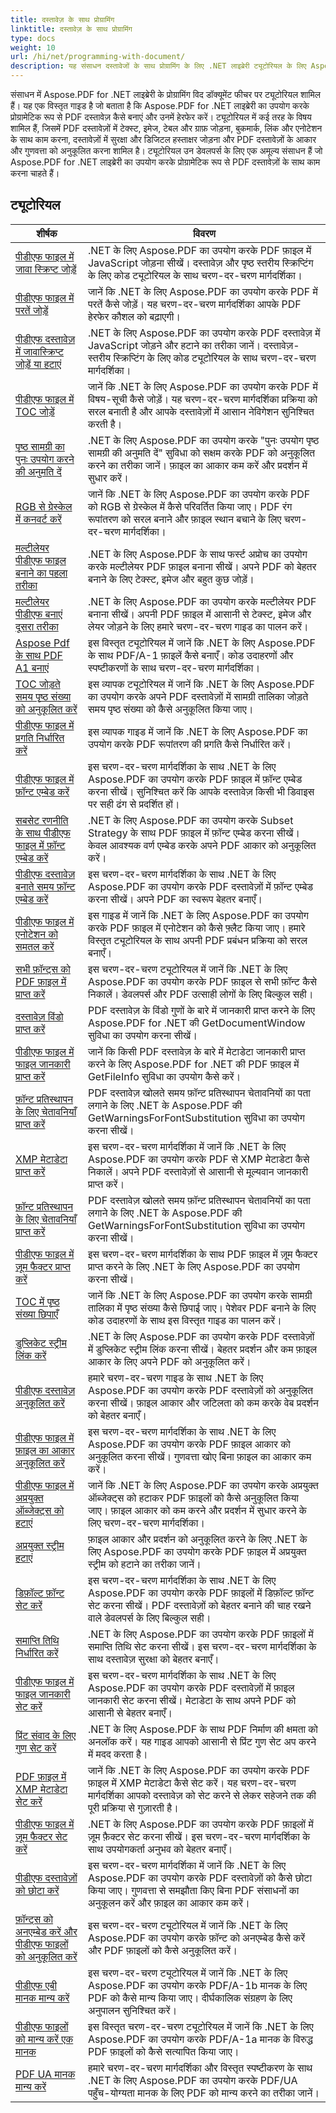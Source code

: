 ```yaml
---
title: दस्तावेज़ के साथ प्रोग्रामिंग
linktitle: दस्तावेज़ के साथ प्रोग्रामिंग
type: docs
weight: 10
url: /hi/net/programming-with-document/
description: यह संसाधन दस्तावेजों के साथ प्रोग्रामिंग के लिए .NET लाइब्रेरी ट्यूटोरियल के लिए Aspose.PDF प्रदान करता है। इसमें PDF बनाना/संचालन करना, छवियाँ/तालिकाएँ/लिंक जोड़ना, दस्तावेजों को अनुकूलित करना और सुरक्षा जोड़ना जैसे विषय शामिल हैं। यह .NET के लिए Aspose.PDF का उपयोग करके PDF दस्तावेज़ों के साथ काम करने वाले डेवलपर्स के लिए एक मूल्यवान संसाधन है।
---
```

संसाधन में Aspose.PDF for .NET लाइब्रेरी के प्रोग्रामिंग विद डॉक्यूमेंट फीचर पर ट्यूटोरियल शामिल हैं। यह एक विस्तृत गाइड है जो बताता है कि Aspose.PDF for .NET लाइब्रेरी का उपयोग करके प्रोग्रामेटिक रूप से PDF दस्तावेज़ कैसे बनाएं और उनमें हेरफेर करें। ट्यूटोरियल में कई तरह के विषय शामिल हैं, जिसमें PDF दस्तावेज़ों में टेक्स्ट, इमेज, टेबल और ग्राफ़ जोड़ना, बुकमार्क, लिंक और एनोटेशन के साथ काम करना, दस्तावेज़ों में सुरक्षा और डिजिटल हस्ताक्षर जोड़ना और PDF दस्तावेज़ों के आकार और गुणवत्ता को अनुकूलित करना शामिल है। ट्यूटोरियल उन डेवलपर्स के लिए एक अमूल्य संसाधन हैं जो Aspose.PDF for .NET लाइब्रेरी का उपयोग करके प्रोग्रामेटिक रूप से PDF दस्तावेज़ों के साथ काम करना चाहते हैं।

## ट्यूटोरियल
| शीर्षक | विवरण |
| --- | --- | 
| [पीडीएफ फाइल में जावा स्क्रिप्ट जोड़ें](./addjavascripttopage/) | .NET के लिए Aspose.PDF का उपयोग करके PDF फ़ाइल में JavaScript जोड़ना सीखें। दस्तावेज़ और पृष्ठ स्तरीय स्क्रिप्टिंग के लिए कोड ट्यूटोरियल के साथ चरण-दर-चरण मार्गदर्शिका। |  
| [पीडीएफ फाइल में परतें जोड़ें](./addlayers/) | जानें कि .NET के लिए Aspose.PDF का उपयोग करके PDF में परतें कैसे जोड़ें। यह चरण-दर-चरण मार्गदर्शिका आपके PDF हेरफेर कौशल को बढ़ाएगी। |  
| [पीडीएफ दस्तावेज़ में जावास्क्रिप्ट जोड़ें या हटाएं](./addremovejavascripttodoc/) | .NET के लिए Aspose.PDF का उपयोग करके PDF दस्तावेज़ में JavaScript जोड़ने और हटाने का तरीका जानें। दस्तावेज़-स्तरीय स्क्रिप्टिंग के लिए कोड ट्यूटोरियल के साथ चरण-दर-चरण मार्गदर्शिका। |  
| [पीडीएफ फाइल में TOC जोड़ें](./addtoc/) | जानें कि .NET के लिए Aspose.PDF का उपयोग करके PDF में विषय-सूची कैसे जोड़ें। यह चरण-दर-चरण मार्गदर्शिका प्रक्रिया को सरल बनाती है और आपके दस्तावेज़ों में आसान नेविगेशन सुनिश्चित करती है। |  
| [पृष्ठ सामग्री का पुनः उपयोग करने की अनुमति दें](./allowresusepagecontent/) | .NET के लिए Aspose.PDF का उपयोग करके "पुनः उपयोग पृष्ठ सामग्री की अनुमति दें" सुविधा को सक्षम करके PDF को अनुकूलित करने का तरीका जानें। फ़ाइल का आकार कम करें और प्रदर्शन में सुधार करें। |  
| [RGB से ग्रेस्केल में कनवर्ट करें](./convertfromrgbtograyscale/) | जानें कि .NET के लिए Aspose.PDF का उपयोग करके PDF को RGB से ग्रेस्केल में कैसे परिवर्तित किया जाए। PDF रंग रूपांतरण को सरल बनाने और फ़ाइल स्थान बचाने के लिए चरण-दर-चरण मार्गदर्शिका। |  
| [मल्टीलेयर पीडीएफ फाइल बनाने का पहला तरीका](./createmultilayerpdffirstapproach/) | .NET के लिए Aspose.PDF के साथ फर्स्ट अप्रोच का उपयोग करके मल्टीलेयर PDF फ़ाइल बनाना सीखें। अपने PDF को बेहतर बनाने के लिए टेक्स्ट, इमेज और बहुत कुछ जोड़ें। |  
| [मल्टीलेयर पीडीएफ बनाएं दूसरा तरीका](./createmultilayerpdfsecondapproach/) | .NET के लिए Aspose.PDF का उपयोग करके मल्टीलेयर PDF बनाना सीखें। अपनी PDF फ़ाइल में आसानी से टेक्स्ट, इमेज और लेयर जोड़ने के लिए हमारे चरण-दर-चरण गाइड का पालन करें। |  
| [Aspose Pdf के साथ PDF A1 बनाएं](./createpdfa1withasposepdf/) | इस विस्तृत ट्यूटोरियल में जानें कि .NET के लिए Aspose.PDF के साथ PDF/A-1 फ़ाइलें कैसे बनाएँ। कोड उदाहरणों और स्पष्टीकरणों के साथ चरण-दर-चरण मार्गदर्शिका। |  
| [TOC जोड़ते समय पृष्ठ संख्या को अनुकूलित करें](./customizepagenumbeswhileaddingtoc/) | इस व्यापक ट्यूटोरियल में जानें कि .NET के लिए Aspose.PDF का उपयोग करके अपने PDF दस्तावेज़ों में सामग्री तालिका जोड़ते समय पृष्ठ संख्या को कैसे अनुकूलित किया जाए। |  
| [पीडीएफ फाइल में प्रगति निर्धारित करें](./determineprogress/) | इस व्यापक गाइड में जानें कि .NET के लिए Aspose.PDF का उपयोग करके PDF रूपांतरण की प्रगति कैसे निर्धारित करें। |  
| [पीडीएफ फाइल में फ़ॉन्ट एम्बेड करें](./embedfont/) | इस चरण-दर-चरण मार्गदर्शिका के साथ .NET के लिए Aspose.PDF का उपयोग करके PDF फ़ाइल में फ़ॉन्ट एम्बेड करना सीखें। सुनिश्चित करें कि आपके दस्तावेज़ किसी भी डिवाइस पर सही ढंग से प्रदर्शित हों। |  
| [सबसेट रणनीति के साथ पीडीएफ फाइल में फ़ॉन्ट एम्बेड करें](./embedfontsusingsubsetstrategy/) | .NET के लिए Aspose.PDF का उपयोग करके Subset Strategy के साथ PDF फ़ाइल में फ़ॉन्ट एम्बेड करना सीखें। केवल आवश्यक वर्ण एम्बेड करके अपने PDF आकार को अनुकूलित करें। |  
| [पीडीएफ दस्तावेज़ बनाते समय फ़ॉन्ट एम्बेड करें](./embedfontwhiledoccreation/) | इस चरण-दर-चरण मार्गदर्शिका के साथ .NET के लिए Aspose.PDF का उपयोग करके PDF दस्तावेज़ों में फ़ॉन्ट एम्बेड करना सीखें। अपने PDF का स्वरूप बेहतर बनाएँ। |  
| [पीडीएफ फाइल में एनोटेशन को समतल करें](./flattenannotation/) | इस गाइड में जानें कि .NET के लिए Aspose.PDF का उपयोग करके PDF फ़ाइल में एनोटेशन को कैसे फ़्लैट किया जाए। हमारे विस्तृत ट्यूटोरियल के साथ अपनी PDF प्रबंधन प्रक्रिया को सरल बनाएँ। |  
| [सभी फ़ॉन्ट्स को PDF फ़ाइल में प्राप्त करें](./getallfonts/) | इस चरण-दर-चरण ट्यूटोरियल में जानें कि .NET के लिए Aspose.PDF का उपयोग करके PDF फ़ाइल से सभी फ़ॉन्ट कैसे निकालें। डेवलपर्स और PDF उत्साही लोगों के लिए बिल्कुल सही। |  
| [दस्तावेज़ विंडो प्राप्त करें](./getdocumentwindow/) | PDF दस्तावेज़ के विंडो गुणों के बारे में जानकारी प्राप्त करने के लिए Aspose.PDF for .NET की GetDocumentWindow सुविधा का उपयोग करना सीखें। |  
| [पीडीएफ फाइल में फाइल जानकारी प्राप्त करें](./getfileinfo/) | जानें कि किसी PDF दस्तावेज़ के बारे में मेटाडेटा जानकारी प्राप्त करने के लिए Aspose.PDF for .NET की PDF फ़ाइल में GetFileInfo सुविधा का उपयोग कैसे करें। |  
| [फ़ॉन्ट प्रतिस्थापन के लिए चेतावनियाँ प्राप्त करें](./getwarningsforfontsubstitution/) | PDF दस्तावेज़ खोलते समय फ़ॉन्ट प्रतिस्थापन चेतावनियों का पता लगाने के लिए .NET के Aspose.PDF की GetWarningsForFontSubstitution सुविधा का उपयोग करना सीखें। |  
| [XMP मेटाडेटा प्राप्त करें](./getxmpmetadata/) | इस चरण-दर-चरण मार्गदर्शिका में जानें कि .NET के लिए Aspose.PDF का उपयोग करके PDF से XMP मेटाडेटा कैसे निकालें। अपने PDF दस्तावेज़ों से आसानी से मूल्यवान जानकारी प्राप्त करें। |  
| [फ़ॉन्ट प्रतिस्थापन के लिए चेतावनियाँ प्राप्त करें](./getwarningsforfontsubstitution/) | PDF दस्तावेज़ खोलते समय फ़ॉन्ट प्रतिस्थापन चेतावनियों का पता लगाने के लिए .NET के Aspose.PDF की GetWarningsForFontSubstitution सुविधा का उपयोग करना सीखें। |  
| [पीडीएफ फाइल में ज़ूम फैक्टर प्राप्त करें](./getzoomfactor/) | इस चरण-दर-चरण मार्गदर्शिका के साथ PDF फ़ाइल में ज़ूम फैक्टर प्राप्त करने के लिए .NET के लिए Aspose.PDF का उपयोग करना सीखें। |  
| [TOC में पृष्ठ संख्या छिपाएँ](./hidepagenumbersintoc/) | जानें कि .NET के लिए Aspose.PDF का उपयोग करके सामग्री तालिका में पृष्ठ संख्या कैसे छिपाई जाए। पेशेवर PDF बनाने के लिए कोड उदाहरणों के साथ इस विस्तृत गाइड का पालन करें। |  
| [डुप्लिकेट स्ट्रीम लिंक करें](./linkduplicatestreams/) | .NET के लिए Aspose.PDF का उपयोग करके PDF दस्तावेज़ों में डुप्लिकेट स्ट्रीम लिंक करना सीखें। बेहतर प्रदर्शन और कम फ़ाइल आकार के लिए अपने PDF को अनुकूलित करें। |  
| [पीडीएफ दस्तावेज़ अनुकूलित करें](./optimizedocument/) | हमारे चरण-दर-चरण गाइड के साथ .NET के लिए Aspose.PDF का उपयोग करके PDF दस्तावेज़ों को अनुकूलित करना सीखें। फ़ाइल आकार और जटिलता को कम करके वेब प्रदर्शन को बेहतर बनाएँ। |  
| [पीडीएफ फाइल में फ़ाइल का आकार अनुकूलित करें](./optimizefilesize/) | इस चरण-दर-चरण मार्गदर्शिका के साथ .NET के लिए Aspose.PDF का उपयोग करके PDF फ़ाइल आकार को अनुकूलित करना सीखें। गुणवत्ता खोए बिना फ़ाइल का आकार कम करें। |  
| [पीडीएफ फाइल में अप्रयुक्त ऑब्जेक्ट्स को हटाएं](./removeunusedobjects/) | जानें कि .NET के लिए Aspose.PDF का उपयोग करके अप्रयुक्त ऑब्जेक्ट्स को हटाकर PDF फ़ाइलों को कैसे अनुकूलित किया जाए। फ़ाइल आकार को कम करने और प्रदर्शन में सुधार करने के लिए चरण-दर-चरण मार्गदर्शिका। |  
| [अप्रयुक्त स्ट्रीम हटाएं](./removeunusedstreams/) | फ़ाइल आकार और प्रदर्शन को अनुकूलित करने के लिए .NET के लिए Aspose.PDF का उपयोग करके PDF फ़ाइल में अप्रयुक्त स्ट्रीम को हटाने का तरीका जानें। |  
| [डिफ़ॉल्ट फ़ॉन्ट सेट करें](./setdefaultfont/) | इस चरण-दर-चरण मार्गदर्शिका के साथ .NET के लिए Aspose.PDF का उपयोग करके PDF फ़ाइलों में डिफ़ॉल्ट फ़ॉन्ट सेट करना सीखें। PDF दस्तावेज़ों को बेहतर बनाने की चाह रखने वाले डेवलपर्स के लिए बिल्कुल सही। |  
| [समाप्ति तिथि निर्धारित करें](./setexpirydate/) | .NET के लिए Aspose.PDF का उपयोग करके PDF फ़ाइलों में समाप्ति तिथि सेट करना सीखें। इस चरण-दर-चरण मार्गदर्शिका के साथ दस्तावेज़ सुरक्षा को बेहतर बनाएँ। |  
| [पीडीएफ फाइल में फाइल जानकारी सेट करें](./setfileinfo/) | इस चरण-दर-चरण मार्गदर्शिका के साथ .NET के लिए Aspose.PDF का उपयोग करके PDF दस्तावेज़ों में फ़ाइल जानकारी सेट करना सीखें। मेटाडेटा के साथ अपने PDF को आसानी से बेहतर बनाएँ। |  
| [प्रिंट संवाद के लिए गुण सेट करें](./setpropertiesforprintdialog/) | .NET के लिए Aspose.PDF के साथ PDF निर्माण की क्षमता को अनलॉक करें। यह गाइड आपको आसानी से प्रिंट गुण सेट अप करने में मदद करता है। |  
| [PDF फ़ाइल में XMP मेटाडेटा सेट करें](./setxmpmetadata/) | जानें कि .NET के लिए Aspose.PDF का उपयोग करके PDF फ़ाइल में XMP मेटाडेटा कैसे सेट करें। यह चरण-दर-चरण मार्गदर्शिका आपको दस्तावेज़ को सेट करने से लेकर सहेजने तक की पूरी प्रक्रिया से गुज़ारती है। |  
| [पीडीएफ फाइल में ज़ूम फैक्टर सेट करें](./setzoomfactor/) | .NET के लिए Aspose.PDF का उपयोग करके PDF फ़ाइलों में ज़ूम फ़ैक्टर सेट करना सीखें। इस चरण-दर-चरण मार्गदर्शिका के साथ उपयोगकर्ता अनुभव को बेहतर बनाएँ। |  
| [पीडीएफ दस्तावेज़ों को छोटा करें](./shrinkdocuments/) | इस चरण-दर-चरण मार्गदर्शिका में जानें कि .NET के लिए Aspose.PDF का उपयोग करके PDF दस्तावेज़ों को कैसे छोटा किया जाए। गुणवत्ता से समझौता किए बिना PDF संसाधनों का अनुकूलन करें और फ़ाइल का आकार कम करें।  |  
| [फ़ॉन्ट्स को अनएम्बेड करें और पीडीएफ फाइलों को अनुकूलित करें](./unembedfonts/) | इस चरण-दर-चरण ट्यूटोरियल में जानें कि .NET के लिए Aspose.PDF का उपयोग करके फ़ॉन्ट को अनएम्बेड कैसे करें और PDF फ़ाइलों को कैसे अनुकूलित करें। |  
| [पीडीएफ एबी मानक मान्य करें](./validatepdfabstandard/) | इस चरण-दर-चरण ट्यूटोरियल में जानें कि .NET के लिए Aspose.PDF का उपयोग करके PDF/A-1b मानक के लिए PDF को कैसे मान्य किया जाए। दीर्घकालिक संग्रहण के लिए अनुपालन सुनिश्चित करें। |  
| [पीडीएफ फाइलों को मान्य करें एक मानक](./validatepdfastandard/) | इस विस्तृत चरण-दर-चरण ट्यूटोरियल में जानें कि .NET के लिए Aspose.PDF का उपयोग करके PDF/A-1a मानक के विरुद्ध PDF फ़ाइलों को कैसे सत्यापित किया जाए। |  
| [PDF UA मानक मान्य करें](./validatepdfuastandard/) | हमारे चरण-दर-चरण मार्गदर्शिका और विस्तृत स्पष्टीकरण के साथ .NET के लिए Aspose.PDF का उपयोग करके PDF/UA पहुँच-योग्यता मानक के लिए PDF को मान्य करने का तरीका जानें। |  